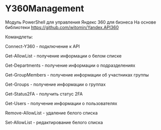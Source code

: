 # Y360Management
Модуль PowerShell для управления Яндекс 360 для бизнеса
На основе библиотеки https://github.com/witomin/Yandex.API360

Командлеты:

Connect-Y360 - подключение к API

Get-AllowList - получение информации о белом списке

Get-Departments - получение информации о  подразделениях

Get-GroupMembers - получение информации об участниках группы

Get-Groups - получение информации о группах

Get-Status2FA - получить статус 2FA

Get-Users - получение информации о пользователях

Remove-AllowList - удаление белого списка

Set-AllowList - редактирование белого списка

